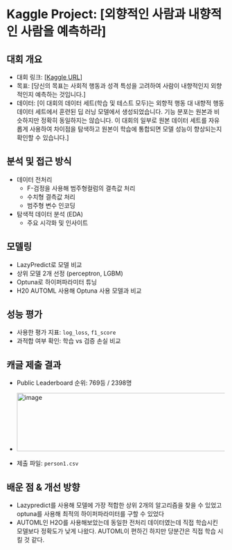 #  Kaggle Project: [외향적인 사람과 내향적인 사람을 예측하라]

##  대회 개요
- 대회 링크: [[Kaggle URL](https://www.kaggle.com/competitions/playground-series-s5e7/overview)]
- 목표: [당신의 목표는 사회적 행동과 성격 특성을 고려하여 사람이 내향적인지 외향적인지 예측하는 것입니다.]
- 데이터: [이 대회의 데이터 세트(학습 및 테스트 모두)는 외향적 행동 대 내향적 행동 데이터 세트에서 훈련된 딥 러닝 모델에서 생성되었습니다.
   기능 분포는 원본과 비슷하지만 정확히 동일하지는 않습니다.
  이 대회의 일부로 원본 데이터 세트를 자유롭게 사용하여 차이점을 탐색하고 원본이 학습에 통합되면 모델 성능이 향상되는지 확인할 수 있습니다.]

##  분석 및 접근 방식
- 데이터 전처리
  - F-검정을 사용해 범주형컬럼의 결측값 처리 
  - 수치형 결측값 처리
  - 범주형 변수 인코딩
- 탐색적 데이터 분석 (EDA)
  - 주요 시각화 및 인사이트

##  모델링
- LazyPredict로 모델 비교
- 상위 모델 2개 선정 (perceptron, LGBM)
- Optuna로 하이퍼파라미터 튜닝
- H20 AUTOML 사용해 Optuna 사용 모델과 비교

##  성능 평가
- 사용한 평가 지표: `log_loss`, `f1_score`
- 과적합 여부 확인: 학습 vs 검증 손실 비교

##  캐글 제출 결과
- Public Leaderboard 순위: 769등 / 2398명
- <img width="1079" height="135" alt="image" src="https://github.com/user-attachments/assets/c7ffafc7-656d-43ee-a727-5856094a8e09" />

- 제출 파일: `person1.csv`

##  배운 점 & 개선 방향
- Lazypredict를 사용해 모델에 가장 적합한 상위 2개의 알고리즘을 찾을 수 있었고 optuna를 사용해 최적의 하이퍼파라미터를 구할 수 있었다
- AUTOML인 H2O를 사용해보았는데 동일한 전처리 데이터였는데 직접 학습시킨 모델보다 정확도가 낮게 나왔다.
  AUTOML이 편하긴 하지만 당분간은 직접 학습 시킬 것 같다.

